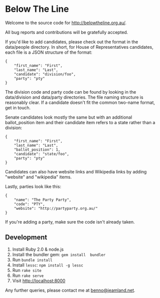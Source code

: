 # Below The Line

Welcome to the source code for http://belowtheline.org.au/.

All bug reports and contributions will be gratefully accepted.

If you'd like to add candidates, please check out the format in the
data/people directory. In short, for House of Representatives candidates,
each file is a JSON structure of the format:

```
{
    "first_name": "First",
    "last_name": "Last",
    "candidate": "division/foo",
    "party": "pty"
}
```

The division code and party code can be found by looking in the data/division
and data/party directories. The file naming structure is reasonably clear. If
a candidate doesn't fit the common two-name format, get in touch.

Senate candidates look mostly the same but with an additional ballot_position
item and their candidate item refers to a state rather than a division:

```
{
    "first_name": "First",
    "last_name": "Last",
    "ballot_position": 1,
    "candidate": "state/foo",
    "party": "pty"
}
```

Candidates can also have website links and Wikipedia links by adding "website"
and "wikipedia" items.

Lastly, parties look like this:

```
{
    "name": "The Party Party",
    "code": "PTY",
    "website": "http://partyparty.org.au/"
}
```

If you're adding a party, make sure the code isn't already taken.

## Development

  1. Install Ruby 2.0 & node.js
  1. Install the bundler gem: `gem install  bundler`
  1. Run `bundle install`
  1. Install `lessc`: `npm install -g lessc`
  1. Run `rake site`
  1. Run `rake serve`
  1. Visit [http://localhost:8000](http://localhost:8000)

Any further queries, please contact me at benno@jeamland.net.
